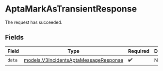 # AptaMarkAsTransientResponse

The request has succeeded.


## Fields

| Field                                                                                | Type                                                                                 | Required                                                                             | Description                                                                          |
| ------------------------------------------------------------------------------------ | ------------------------------------------------------------------------------------ | ------------------------------------------------------------------------------------ | ------------------------------------------------------------------------------------ |
| `data`                                                                               | [models.V3IncidentsAptaMessageResponse](../models/v3incidentsaptamessageresponse.md) | :heavy_check_mark:                                                                   | N/A                                                                                  |